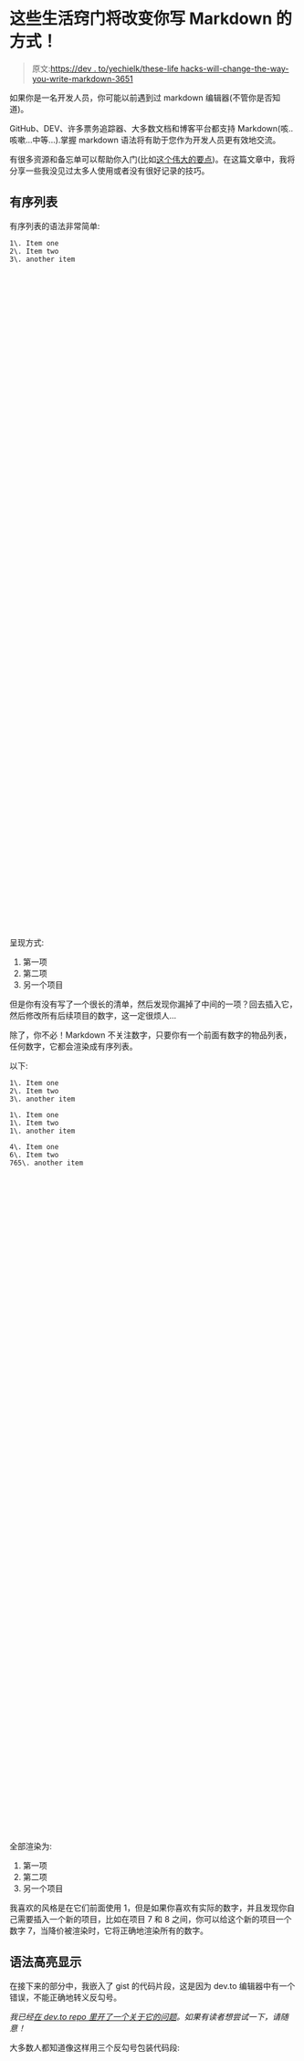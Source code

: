 # 这些生活窍门将改变你写 Markdown 的方式！

> 原文:[https://dev . to/yechielk/these-life hacks-will-change-the-way-you-write-markdown-3651](https://dev.to/yechielk/these-lifehacks-will-change-the-way-you-write-markdown-3651)

如果你是一名开发人员，你可能以前遇到过 markdown 编辑器(不管你是否知道)。

GitHub、DEV、许多票务追踪器、大多数文档和博客平台都支持 Markdown(咳..咳嗽...中等...).掌握 markdown 语法将有助于您作为开发人员更有效地交流。

有很多资源和备忘单可以帮助你入门(比如[这个伟大的要点](https://github.com/adam-p/markdown-here/wiki/Markdown-Here-Cheatsheet))。在这篇文章中，我将分享一些我没见过太多人使用或者没有很好记录的技巧。

## [](#ordered-lists)有序列表

有序列表的语法非常简单:

```
1\. Item one
2\. Item two
3\. another item 
```

<svg viewBox="0 0 448 512" class="highlight-action highlight-action--fullscreen-on"><title>Enter fullscreen mode</title></svg> <svg viewBox="0 0 448 512" class="highlight-action highlight-action--fullscreen-off"><title>Exit fullscreen mode</title></svg>

呈现方式:

1.  第一项
2.  第二项
3.  另一个项目

但是你有没有写了一个很长的清单，然后发现你漏掉了中间的一项？回去插入它，然后修改所有后续项目的数字，这一定很烦人...

除了，你不必！Markdown 不关注数字，只要你有一个前面有数字的物品列表，任何数字，它都会渲染成有序列表。

以下:

```
1\. Item one
2\. Item two
3\. another item

1\. Item one
1\. Item two
1\. another item

4\. Item one
6\. Item two
765\. another item 
```

<svg viewBox="0 0 448 512" class="highlight-action highlight-action--fullscreen-on"><title>Enter fullscreen mode</title></svg> <svg viewBox="0 0 448 512" class="highlight-action highlight-action--fullscreen-off"><title>Exit fullscreen mode</title></svg>

全部渲染为:

1.  第一项
2.  第二项
3.  另一个项目

我喜欢的风格是在它们前面使用 1，但是如果你喜欢有实际的数字，并且发现你自己需要插入一个新的项目，比如在项目 7 和 8 之间，你可以给这个新的项目一个数字 7，当降价被渲染时，它将正确地渲染所有的数字。

## [](#syntax-highlighting)语法高亮显示

在接下来的部分中，我嵌入了 gist 的代码片段，这是因为 dev.to 编辑器中有一个错误，不能正确地转义反勾号。

*我已经[在 dev.to repo 里开了一个关于它的问题](https://github.com/thepracticaldev/dev.to/issues/3648)。如果有读者想尝试一下，请随意！*

大多数人都知道像这样用三个反勾号包装代码段: